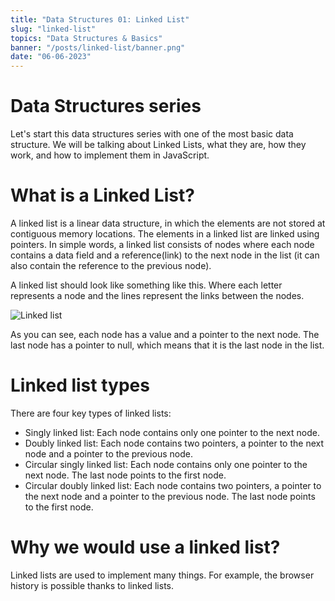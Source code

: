 ```yaml
---
title: "Data Structures 01: Linked List"
slug: "linked-list"
topics: "Data Structures & Basics" 
banner: "/posts/linked-list/banner.png"
date: "06-06-2023"
---
```


# Data Structures series
Let's start this data structures series with one of the most basic data structure. We will be talking about Linked Lists, what they are, how they work, and how to implement them in JavaScript. 

# What is a Linked List?
A linked list is a linear data structure, in which the elements are not stored at contiguous memory locations. The elements in a linked list are linked using pointers. In simple words, a linked list consists of nodes where each node contains a data field and a reference(link) to the next node in the list (it can also contain the reference to the previous node).

A linked list should look like something like this. Where each letter represents a node and the lines represent the links between the nodes. 

![Linked list](/posts/linked-list/linked-list.png)

As you can see, each node has a value and a pointer to the next node. The last node has a pointer to null, which means that it is the last node in the list. 

# Linked list types

There are four key types of linked lists:

- Singly linked list: Each node contains only one pointer to the next node. 
- Doubly linked list: Each node contains two pointers, a pointer to the next node and a pointer to the previous node.
- Circular singly linked list: Each node contains only one pointer to the next node. The last node points to the first node.
- Circular doubly linked list: Each node contains two pointers, a pointer to the next node and a pointer to the previous node. The last node points to the first node.

# Why we would use a linked list?

Linked lists are used to implement many things. For example, the browser history is possible thanks to linked lists.